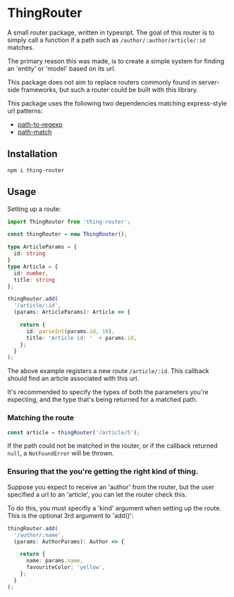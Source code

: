 ThingRouter
===========

A small router package, written in typesript. The goal of this router
is to simply call a function if a path such as `/author/:author/article/:id`
matches.

The primary reason this was made, is to create a simple system for finding
an 'entity' or 'model' based on its url.

This package does not aim to replace routers commonly found in server-side
frameworks, but such a router could be built with this library.

This package uses the following two dependencies matching express-style
url patterns:

* [path-to-regexp](https://www.npmjs.com/package/path-to-regexp)
* [path-match](https://www.npmjs.com/package/path-match)

Installation
------------

    npm i thing-router

Usage
-----

Setting up a route:

```typescript
import ThingRouter from 'thing-router';

const thingRouter = new ThingRouter();

type ArticleParams = {
  id: string
}
type Article = {
  id: number,
  title: string
};

thingRouter.add(
  '/article/:id',
  (params: ArticleParams): Article => {

    return {
      id: parseInt(params.id, 10),
      title: 'Article id: '  + params.id,
    };
  }
);
```

The above example registers a new route `/article/:id`. This callback should
find an article associated with this url.

It's recommended to specify the types of both the parameters you're expecting,
and the type that's being returned for a matched path.

### Matching the route

```typescript
const article = thingRouter('/article/5');
```

If the path could not be matched in the router, or if the callback returned
`null`, a `NotFoundError` will be thrown.

### Ensuring that the you're getting the right kind of thing.

Suppose you expect to receive an 'author' from the router, but the user
specified a url to an 'article', you can let the router check this.

To do this, you must specifiy a 'kind' argument when setting up the route.
This is the optional 3rd argument to 'add()':

```typescript
thingRouter.add(
  '/author/:name',
  (params: AuthorParams): Author => {

    return {
      name: params.name,
      favouriteColor: 'yellow',
    };
  }
);
